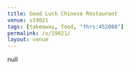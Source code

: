 ```yaml
---
title: Good Luck Chinese Restaurant
venue: v19021
tags: [takeaway, food, "fhrs:452088"]
permalink: /v/19021/
layout: venue
---
```

null